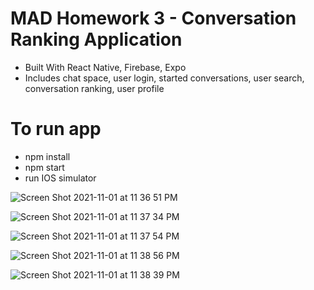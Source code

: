 # MAD Homework 3 - Conversation Ranking Application
 - Built With React Native, Firebase, Expo
 - Includes chat space, user login, started conversations, user search, conversation ranking, user profile

# To run app
  - npm install
  - npm start
  - run IOS simulator



![Screen Shot 2021-11-01 at 11 36 51 PM](https://user-images.githubusercontent.com/55251651/139783032-0ed02700-ae77-4ad6-9075-17637383ac75.png)


![Screen Shot 2021-11-01 at 11 37 34 PM](https://user-images.githubusercontent.com/55251651/139783246-8220a963-a60c-4efd-be6b-011b63e4d054.png)


![Screen Shot 2021-11-01 at 11 37 54 PM](https://user-images.githubusercontent.com/55251651/139783266-8390b9f6-6632-436d-9af5-39d4221d3950.png)

![Screen Shot 2021-11-01 at 11 38 56 PM](https://user-images.githubusercontent.com/55251651/139783306-e133f6d0-d630-4014-bf49-9f5bddadc5d0.png)


![Screen Shot 2021-11-01 at 11 38 39 PM](https://user-images.githubusercontent.com/55251651/139783324-6535ae0b-76c1-4b57-89b4-343a9137ab41.png)



